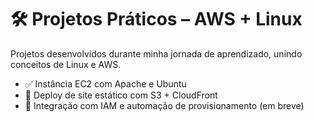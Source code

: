 # 🛠️ Projetos Práticos – AWS + Linux

Projetos desenvolvidos durante minha jornada de aprendizado, unindo conceitos de Linux e AWS.

- ✅ Instância EC2 com Apache e Ubuntu
- 🚧 Deploy de site estático com S3 + CloudFront
- 🚀 Integração com IAM e automação de provisionamento (em breve)
